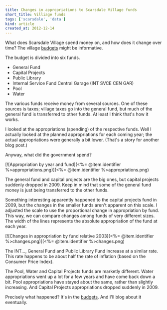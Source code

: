 ```yaml
---
title: Changes in appropriations to Scarsdale Village funds
short_title: Villiage funds
tags: ['scarsdale', 'data']
kind: article
created_at: 2012-12-14
---
```


What does Scarsdale Village spend money on, and how does it change over time?
The village [budgets](http://www.scarsdale.com/Home/Departments/VillageTreasurer.aspx)
might be informative.

The budget is divided into six funds.

* General Fund
* Capital Projects
* Public Library
* Internal Service Fund Central Garage (INT SVCE CEN GAR)
* Pool
* Water

The various funds receive money from several sources. One of these sources is
taxes; village taxes go into the general fund, but much of the general fund is
transferred to other funds. At least I think that's how it works.

I looked at the appropriations (spending) of the respective funds. Well I
actually looked at the planned appropriations for each coming year; the actual
appropriations were generally a bit lower. (That's a story for another blog post.)

Anyway, what did the government spend?

[![Appropriation by year and fund](<%= @item.identifier %>appropriations.png)](<%= @item.identifier %>appropriations.png)

The general fund and capital projects are the big ones, but capital projects
suddenly dropped in 2009. Keep in mind that some of the general fund money is
just being transferred to the other funds.

Something interesting apparently happened to the capital projects fund in 2009,
but the changes in the smaller funds aren't apparent on this scale. I adjusted
the scale to use the proportional change in appropriation by fund. This way,
we can compare changes among funds of very different sizes. The width of the
lines represents the absolute appropriation of the fund at each year.

[![Changes in appropriation by fund relative 2003](<%= @item.identifier %>changes.png)](<%= @item.identifier %>changes.png)

The INT..., General Fund and Public Library Fund increase at a similar rate.
This rate happens to be about half the rate of inflation (based on the Consumer
Price Index).

The Pool, Water and Capital Projects funds are marketly different.
Water appropriations went up a lot for a few years and have come back down a bit.
Pool appropriations have stayed about the same, rather than slightly increasing.
And Capital Projects appropriations dropped suddenly in 2009.

Precisely what happened? It's in the
[budgets](https://github.com/tlevine/scarsdale-data/tree/master/budget).
And I'll blog about it eventually.
